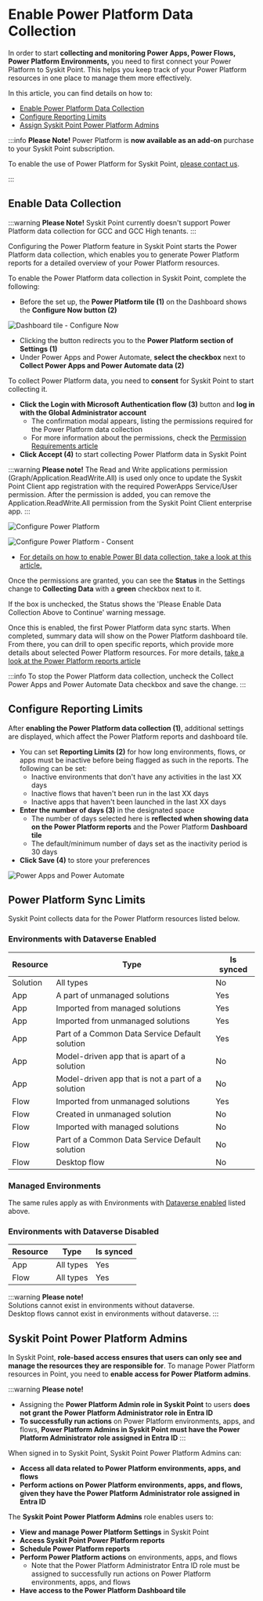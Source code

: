 ﻿---
description: This article explains how to enable and set up Power Platform data collection for Syskit Point.
---

# Enable Power Platform Data Collection

In order to start **collecting and monitoring Power Apps, Power Flows, Power Platform Environments,** you need to first connect your Power Platform to Syskit Point. This helps you keep track of your Power Platform resources in one place to manage them more effectively. 

In this article, you can find details on how to:

* [Enable Power Platform Data Collection](#enable-data-collection)
* [Configure Reporting Limits](#configure-reporting-limits)
* [Assign Syskit Point Power Platform Admins](#syskit-point-power-platform-admins)


:::info
**Please Note!** Power Platform is **now available as an add-on** purchase to your Syskit Point subscription. 

To enable the use of Power Platform for Syskit Point, [please contact us](https://www.syskit.com/contact-us-power-platform/).

:::

## Enable Data Collection

:::warning
**Please Note!** 
Syskit Point currently doesn't support Power Platform data collection for GCC and GCC High tenants.
:::

Configuring the Power Platform feature in Syskit Point starts the Power Platform data collection, which enables you to generate Power Platform reports for a detailed overview of your Power Platform resources.

To enable the Power Platform data collection in Syskit Point, complete the following:

* Before the set up, the **Power Platform tile (1)** on the Dashboard shows the **Configure Now button (2)**

![Dashboard tile - Configure Now](../../static/img/power-platform-tile-configure.png)

* Clicking the button redirects you to the **Power Platform section of Settings (1)** 
* Under Power Apps and Power Automate, **select the checkbox** next to **Collect Power Apps and Power Automate data (2)**

To collect Power Platform data, you need to **consent** for Syskit Point to start collecting it.

* **Click the Login with Microsoft Authentication flow (3)** button and **log in with the Global Administrator account**
  * The confirmation modal appears, listing the permissions required for the Power Platform data collection
  * For more information about the permissions, check the [Permission Requirements article](../requirements/permission-requirements.md#syskit-point-client)
* **Click Accept (4)** to start collecting Power Platform data in Syskit Point

:::warning
**Please note!**
The Read and Write applications permission (Graph/Application.ReadWrite.All) is used only once to update the Syskit Point Client app registration with the required PowerApps Service/User permission. After the permission is added, you can remove the Application.ReadWrite.All permission from the Syskit Point Client enterprise app.
:::


![Configure Power Platform](../../static/img/power-platform-configuration.png)

![Configure Power Platform - Consent](../../static/img/power-platform-configuration-consent.png)

* [For details on how to enable Power BI data collection, take a look at this article.](../power-platform/enable-powerBI-data-collection.md)

Once the permissions are granted, you can see the **Status** in the Settings change to **Collecting Data** with a **green** checkbox next to it. 

If the box is unchecked, the Status shows the 'Please Enable Data Collection Above to Continue' warning message.

Once this is enabled, the first Power Platform data sync starts. When completed, summary data will show on the Power Platform dashboard tile. From there, you can drill to open specific reports, which provide more details about selected Power Platform resources.
For more details, [take a look at the Power Platform reports article](power-platform-reports/power-platform-reports.md)

:::info
To stop the Power Platform data collection, uncheck the Collect Power Apps and Power Automate Data checkbox and save the change.
:::

## Configure Reporting Limits

After **enabling the Power Platform data collection (1)**, additional settings are displayed, which affect the Power Platform reports and dashboard tile.

* You can set **Reporting Limits (2)** for how long environments, flows, or apps must be inactive before being flagged as such in the reports. The following can be set:
  * Inactive environments that don't have any activities in the last XX days
  * Inactive flows that haven't been run in the last XX days
  * Inactive apps that haven't been launched in the last XX days
* **Enter the number of days (3)** in the designated space
  * The number of days selected here is **reflected when showing data on the Power Platform reports** and the Power Platform **Dashboard tile**
  * The default/minimum number of days set as the inactivity period is 30 days
* **Click Save (4)** to store your preferences

![Power Apps and Power Automate](../../static/img/power-platform-power-point-reports.png)
 
## Power Platform Sync Limits

Syskit Point collects data for the Power Platform resources listed below.

### Environments with Dataverse Enabled

| Resource |	Type	| Is synced |
| ----- |----- |----- |
| Solution	| All types	| No |
| App |	A part of unmanaged solutions |	Yes |
| App |	Imported from managed solutions |	Yes |
| App |	Imported from unmanaged solutions |	Yes |
| App |	Part of a Common Data Service Default solution | Yes |
| App |	Model-driven app that is apart of a solution |	No |
| App |	Model-driven app that is not a part of a solution |	No |
| Flow | Imported from unmanaged solutions | Yes |
| Flow | Created in unmanaged solution | No |
| Flow | Imported with managed solutions | No |
| Flow | Part of a Common Data Service Default solution |	No |
| Flow | Desktop flow	| No |

### Managed Environments
The same rules apply as with Environments with [Dataverse enabled](#environments-with-dataverse-enabled) listed above.

### Environments with Dataverse Disabled

| Resource |	Type	| Is synced |
| ----- | ----- | ----- |
| App |	All types |	Yes |
| Flow |	All types |	Yes |


:::warning
**Please note!**\
Solutions cannot exist in environments without dataverse.\
Desktop flows cannot exist in environments without dataverse.
:::


## Syskit Point Power Platform Admins

In Syskit Point, **role-based access ensures that users can only see and manage the resources they are responsible for**. To manage Power Platform resources in Point, you need to **enable access for Power Platform admins**. 

:::warning
**Please note!**

* Assigning the **Power Platform Admin role in Syskit Point** to users **does not grant the Power Platform Administrator role in Entra ID** 
* **To successfully run actions** on Power Platform environments, apps, and flows, **Power Platform Admins in Syskit Point must have the Power Platform Administrator role assigned in Entra ID**
:::

When signed in to Syskit Point, Syskit Point Power Platform Admins can:
* **Access all data related to Power Platform environments, apps, and flows**
* **Perform actions on Power Platform environments, apps, and flows, given they have the Power Platform Administrator role assigned in Entra ID**

The **Syskit Point Power Platform Admins** role enables users to:

* **View and manage Power Platform Settings** in Syskit Point
* **Access Syskit Point Power Platform reports**
* **Schedule Power Platform reports**
* **Perform Power Platform actions** on environments, apps, and flows
    * Note that the Power Platform Administrator Entra ID role must be assigned to successfully run actions on Power Platform environments, apps, and flows
* **Have access to the Power Platform Dashboard tile**
